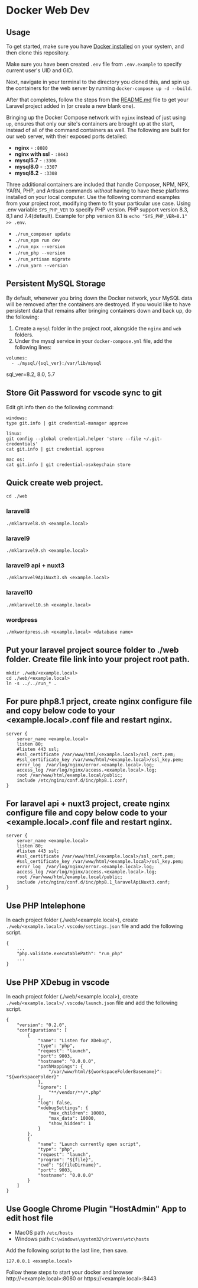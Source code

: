 # Docker Web Dev


## Usage

To get started, make sure you have [Docker installed](https://docs.docker.com/docker-for-mac/install/) on your system, and then clone this repository.

Make sure you have been created `.env` file from `.env.example` to specify current user's UID and GID.

Next, navigate in your terminal to the directory you cloned this, and spin up the containers for the web server by running `docker-compose up -d --build`.

After that completes, follow the steps from the [README.md](/README.md) file to get your Laravel project added in (or create a new blank one).

Bringing up the Docker Compose network with `nginx` instead of just using `up`, ensures that only our site's containers are brought up at the start, instead of all of the command containers as well. The following are built for our web server, with their exposed ports detailed:

- **nginx** - `:8080`
- **nginx with ssl** - `:8443`
- **mysql5.7** - `:3306`
- **mysql8.0** - `:3307`
- **mysql8.2** - `:3308`

Three additional containers are included that handle Composer, NPM, NPX, YARN, PHP, and Artisan commands *without* having to have these platforms installed on your local computer. Use the following command examples from your project root, modifying them to fit your particular use case.
Using .env variable `SYS_PHP_VER` to specify PHP version. PHP support version 8.3, 8,1 and 7.4(default).
Example for php version 8.1 is `echo "SYS_PHP_VER=8.1" >> .env`.

- `./run_composer update`
- `./run_npm run dev`
- `./run_npx --version`
- `./run_php --version`
- `./run_artisan migrate`
- `./run_yarn --version`

## Persistent MySQL Storage

By default, whenever you bring down the Docker network, your MySQL data will be removed after the containers are destroyed. If you would like to have persistent data that remains after bringing containers down and back up, do the following:

1. Create a `mysql` folder in the project root, alongside the `nginx` and `web` folders.
2. Under the mysql service in your `docker-compose.yml` file, add the following lines:

```
volumes:
  - ./mysql/{sql_ver}:/var/lib/mysql
```
sql_ver=8.2, 8.0, 5.7

## Store Git Password for vscode sync to git

Edit git.info then do the following command:

```
windows:
type git.info | git credential-manager approve

linux:
git config --global credential.helper 'store --file ~/.git-credentials'
cat git.info | git credential approve

mac os:
cat git.info | git credential-osxkeychain store
```

## Quick create web project.

```
cd ./web
```

### laravel8

```
./mklaravel8.sh <example.local>
```

### laravel9

```
./mklaravel9.sh <example.local>
```

### laravel9 api + nuxt3

```
./mklaravel9ApiNuxt3.sh <example.local>
```

### laravel10

```
./mklaravel10.sh <example.local>
```

### wordpress

```
./mkwordpress.sh <example.local> <database name>
```

## Put your laravel project source folder to ./web folder. Create file link into your project root path.

```
mkdir ./web/<example.local>
cd ./web/<example.local>
ln -s ../../run_* .
```

## For pure php8.1 prject, create nginx configure file and copy below code to your <example.local>.conf file and restart nginx.

```
server {
    server_name <example.local>
    listen 80;
    #listen 443 ssl;
    #ssl_certificate /var/www/html/<example.local>/ssl_cert.pem;
    #ssl_certificate_key /var/www/html/<example.local>/ssl_key.pem;
    error_log  /var/log/nginx/error.<example.local>.log;
    access_log /var/log/nginx/access.<example.local>.log;
    root /var/www/html/example.local/public;
    include /etc/nginx/conf.d/inc/php8.1.conf;
}
```

## For laravel api + nuxt3 project, create nginx configure file and copy below code to your <example.local>.conf file and restart nginx.

```
server {
    server_name <example.local>
    listen 80;
    #listen 443 ssl;
    #ssl_certificate /var/www/html/<example.local>/ssl_cert.pem;
    #ssl_certificate_key /var/www/html/<example.local>/ssl_key.pem;
    error_log  /var/log/nginx/error.<example.local>.log;
    access_log /var/log/nginx/access.<example.local>.log;
    root /var/www/html/example.local/public;
    include /etc/nginx/conf.d/inc/php8.1_laravelApiNuxt3.conf;
}
```

## Use PHP Intelephone

In each project folder (./web/<example.local>), create `./web/<example.local>/.vscode/settings.json` file and add the following script.

```
{
    ...
    "php.validate.executablePath": "run_php"
    ...
}
```

## Use PHP XDebug in vscode

In each project folder (./web/<example.local>), create `./web/<example.local>/.vscode/launch.json` file and add the following script.

```
{
    "version": "0.2.0",
    "configurations": [
        {
            "name": "Listen for XDebug",
            "type": "php",
            "request": "launch",
            "port": 9003,
            "hostname": "0.0.0.0",
            "pathMappings": {
                "/var/www/html/${workspaceFolderBasename}": "${workspaceFolder}"
            },
            "ignore": [
                "**/vendor/**/*.php"
            ],
            "log": false,
            "xdebugSettings": {
                "max_children": 10000,
                "max_data": 10000,
                "show_hidden": 1
            }
        },
        {
            "name": "Launch currently open script",
            "type": "php",
            "request": "launch",
            "program": "${file}",
            "cwd": "${fileDirname}",
            "port": 9003,
            "hostname": "0.0.0.0"
        }
    ]
}
```

## Use Google Chrome Plugin "HostAdmin" App to edit host file

- MacOS path `/etc/hosts`
- Windows path `C:\windows\system32\drivers\etc\hosts`

Add the following script to the last line, then save.

```
127.0.0.1 <example.local>
```

Follow these steps to start your docker and browser http://<example.local>:8080 or https://<example.local>:8443